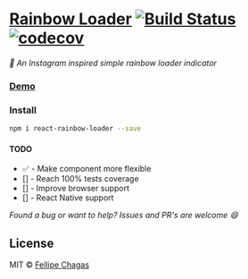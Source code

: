 # [Rainbow Loader](https://chagasaway.github.io/react-rainbow-loader/) [![Build Status](https://travis-ci.org/chagasaway/react-rainbow-loader.svg?branch=master)](https://travis-ci.org/chagasaway/react-rainbow-loader) [![codecov](https://codecov.io/gh/chagasaway/react-rainbow-loader/branch/master/graph/badge.svg)](https://codecov.io/gh/chagasaway/react-rainbow-loader)

*:rainbow: An Instagram inspired simple rainbow loader indicator*

### [Demo](https://chagasaway.github.io/react-rainbow-loader/)

### Install

```bash
npm i react-rainbow-loader --save
```

#### TODO

- :white_check_mark: - Make component more flexible
- [] - Reach 100% tests coverage
- [] - Improve browser support
- [] - React Native support

*Found a bug or want to help? Issues and PR's are welcome :smile:*

## License

MIT © [Fellipe Chagas](https://github.com/chagasaway)
